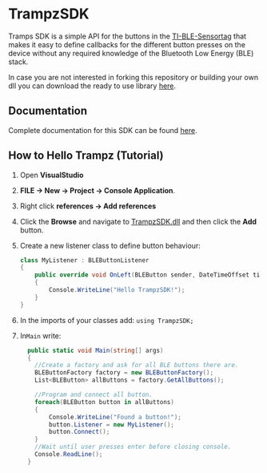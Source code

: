 # TrampzSDK
Tramps SDK is a simple API for the buttons in the [TI-BLE-Sensortag](http://www.ti.com/tool/cc2541dk-sensor) that makes it easy to define callbacks for the different button presses on the device without any required knowledge of the Bluetooth Low Energy (BLE) stack. 

In case you are not interested in forking this repository or building your own dll you can download the ready to use library  [here](https://www.nada.kth.se/~ezeddin/trampzsdk/TrampzSDK.dll).

## Documentation
Complete documentation for this SDK can be found [here](https://www.nada.kth.se/~ezeddin/trampzsdk/annotated.html).

## How to Hello Trampz (Tutorial)
1. Open **VisualStudio**
2. __FILE -> New -> Project -> Console Application__.
3. Right click __references -> Add references__
4. Click the __Browse__ and navigate to [TrampzSDK.dll](https://www.nada.kth.se/~ezeddin/trampzsdk/TrampzSDK.dll) and then click the __Add__ button.
5. Create a new listener class to define button behaviour:

      ``` csharp
      class MyListener : BLEButtonListener 
      {
          public override void OnLeft(BLEButton sender, DateTimeOffset timestamp)
          {
              Console.WriteLine("Hello TrampzSDK!");
          }
      }
      ```
      
5. In the imports of your classes add: `using TrampzSDK;` 
6. In`Main` write: 

    ``` csharp
      public static void Main(string[] args)
      {
        //Create a factory and ask for all BLE buttons there are.
        BLEButtonFactory factory = new BLEButtonFactory();
        List<BLEButton> allButtons = factory.GetAllButtons();
    
        //Program and connect all button.
        foreach(BLEButton button in allButtons)
        {
            Console.WriteLine("Found a button!");
            button.Listener = new MyListener();
            button.Connect();
        }
        //Wait until user presses enter before closing console.
        Console.ReadLine(); 
      }
    ```
    
